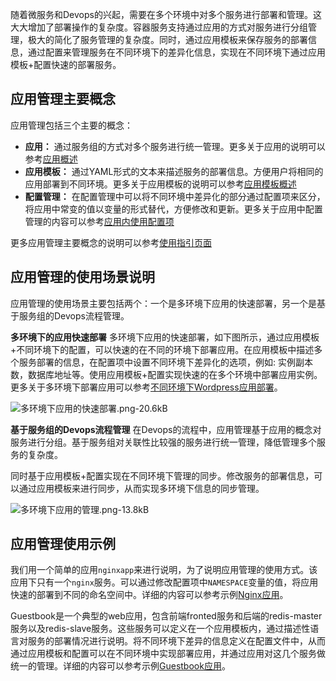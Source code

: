 随着微服务和Devops的兴起，需要在多个环境中对多个服务进行部署和管理。这大大增加了部署操作的复杂度。容器服务支持通过应用的方式对服务进行分组管理，极大的简化了服务管理的复杂度。同时，通过应用模板来保存服务的部署信息，通过配置来管理服务在不同环境下的差异化信息，实现在不同环境下通过应用模板+配置快速的部署服务。

## 应用管理主要概念

应用管理包括三个主要的概念：

- **应用：** 通过服务组的方式对多个服务进行统一管理。更多关于应用的说明可以参考[应用概述][1]
- **应用模板：** 通过YAML形式的文本来描述服务的部署信息。方便用户将相同的应用部署到不同环境。更多关于应用模板的说明可以参考[应用模板概述][2]
- **配置管理：** 在配置管理中可以将不同环境中差异化的部分通过配置项来区分，将应用中常变的值以变量的形式替代，方便修改和更新。更多关于应用中配置管理的内容可以参考[应用内使用配置项][3]

更多应用管理主要概念的说明可以参考[使用指引页面][4]

## 应用管理的使用场景说明
应用管理的使用场景主要包括两个：一个是多环境下应用的快速部署，另一个是基于服务组的Devops流程管理。

**多环境下的应用快速部署**
多环境下应用的快速部署，如下图所示，通过应用模板+不同环境下的配置，可以快速的在不同的环境下部署应用。在应用模板中描述多个服务部署的信息，在配置项中设置不同环境下差异化的选项，例如: 实例副本数，数据库地址等。使用应用模板+配置实现快速的在多个环境中部署应用实例。更多关于多环境下部署应用可以参考[不同环境下Wordpress应用部署][5]。

![多环境下应用的快速部署.png-20.6kB][6]

**基于服务组的Devops流程管理**
在Devops的流程中，应用管理基于应用的概念对服务进行分组。基于服务组对关联性比较强的服务进行统一管理，降低管理多个服务的复杂度。

同时基于应用模板+配置实现在不同环境下管理的同步。修改服务的部署信息，可以通过应用模板来进行同步，从而实现多环境下信息的同步管理。

![多环境下应用的管理.png-13.8kB][7]

## 应用管理使用示例

我们用一个简单的应用`nginxapp`来进行说明，为了说明应用管理的使用方式。该应用下只有一个`nginx`服务。可以通过修改配置项中`NAMESPACE`变量的值，将应用快速的部署到不同的命名空间中。详细的内容可以参考示例[Nginx应用][8]。

Guestbook是一个典型的web应用，包含前端fronted服务和后端的redis-master服务以及redis-slave服务。这些服务可以定义在一个应用模板内，通过描述性语言对服务的部署情况进行说明。将不同环境下差异的信息定义在配置文件中，从而通过应用模板和配置可以在不同环境中实现部署应用，并通过应用对这几个服务做统一的管理。详细的内容可以参考示例[Guestbook应用][9]。


  [1]: http://tce.fsphere.cn/document/product/457/12204
  [2]: http://tce.fsphere.cn/document/product/457/12200
  [3]: http://tce.fsphere.cn/document/product/457/11987
  [4]: http://console.tce.fsphere.cn/ccs/guide
  [5]: http://tce.fsphere.cn/document/product/457/12197
  [6]: https://mc.qcloudimg.com/static/img/9aa36a00d13ca3e4af5f7357a9eb8267/image.png
  [7]: https://mc.qcloudimg.com/static/img/4eb0fd7709c194c0c90abbd677daa3ab/image.png
  [8]: http://tce.fsphere.cn/document/product/457/11945
  [9]: http://tce.fsphere.cn/document/product/457/11944